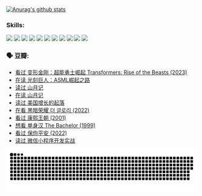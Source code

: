 
[![Anurag's github stats](https://github-readme-stats.vercel.app/api?username=w940853815)](https://github.com/anuraghazra/github-readme-stats)

### Skills:

<code><img height="32" src="https://cdn.jsdelivr.net/npm/simple-icons@v5/icons/python.svg"></code>
<code><img height="32" src="https://cdn.jsdelivr.net/npm/simple-icons@v5/icons/javascript.svg"></code>
<code><img height="32" src="https://cdn.jsdelivr.net/npm/simple-icons@v5/icons/django.svg"></code>
<code><img height="32" src="https://cdn.jsdelivr.net/npm/simple-icons@v5/icons/flask.svg"></code>
<code><img height="32" src="https://cdn.jsdelivr.net/npm/simple-icons@v5/icons/vuetify.svg"></code>
<code><img height="32" src="https://cdn.jsdelivr.net/npm/simple-icons@v5/icons/git.svg"></code>
<code><img height="32" src="https://cdn.jsdelivr.net/npm/simple-icons@v5/icons/docker.svg"></code>
<code><img height="32" src="https://cdn.jsdelivr.net/npm/simple-icons@v5/icons/postgresql.svg"></code>
<code><img height="32" src="https://cdn.jsdelivr.net/npm/simple-icons@v5/icons/elasticsearch.svg"></code>
<code><img height="32" src="https://cdn.jsdelivr.net/npm/simple-icons@v5/icons/macos.svg"></code>
<code><img height="32" src="https://cdn.jsdelivr.net/npm/simple-icons@v5/icons/linux.svg"></code>

### 🗣 豆瓣:

<!-- DOUBAN-ACTIVITIES:START -->
- [看过 变形金刚：超能勇士崛起 Transformers: Rise of the Beasts‎ (2023)](https://www.douban.com/people/136069238/status/4267685771/?_i=86593747)
- [在读 光刻巨人：ASML崛起之路](https://www.douban.com/people/136069238/status/4266569048/?_i=86593747)
- [读过 山月记](https://www.douban.com/people/136069238/status/4266567455/?_i=86593747)
- [在读 山月记](https://www.douban.com/people/136069238/status/4256796460/?_i=86593747)
- [读过 美国增长的起落](https://www.douban.com/people/136069238/status/4256795052/?_i=86593747)
- [在看 黑暗荣耀 더 글로리‎ (2022)](https://www.douban.com/people/136069238/status/4256207386/?_i=86593747)
- [看过 康熙王朝‎ (2001)](https://www.douban.com/people/136069238/status/4254396418/?_i=86593747)
- [想看 单身汉 The Bachelor‎ (1999)](https://www.douban.com/people/136069238/status/4250318861/?_i=86593747)
- [看过 保你平安‎ (2022)](https://www.douban.com/people/136069238/status/4239139510/?_i=86593747)
- [读过 微信小程序开发实战](https://www.douban.com/people/136069238/status/4237321528/?_i=86593747)
<!-- DOUBAN-ACTIVITIES:END -->


![Snake animation](https://raw.githubusercontent.com/w940853815/w940853815/output/github-contribution-grid-snake.svg)

<!--
**w940853815/w940853815** is a ✨ _special_ ✨ repository because its `README.md` (this file) appears on your GitHub profile.

Here are some ideas to get you started:

- 🔭 I’m currently working on ...
- 🌱 I’m currently learning ...
- 👯 I’m looking to collaborate on ...
- 🤔 I’m looking for help with ...
- 💬 Ask me about ...
- 📫 How to reach me: ...
- 😄 Pronouns: ...
- ⚡ Fun fact: ...
-->
